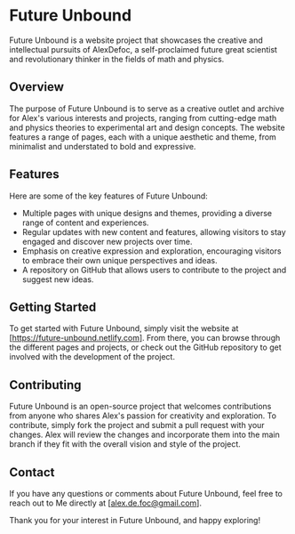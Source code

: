 
# Future Unbound

Future Unbound is a website project that showcases the creative and intellectual pursuits of AlexDefoc, a self-proclaimed future great scientist and revolutionary thinker in the fields of math and physics.

## Overview

The purpose of Future Unbound is to serve as a creative outlet and archive for Alex's various interests and projects, ranging from cutting-edge math and physics theories to experimental art and design concepts. The website features a range of pages, each with a unique aesthetic and theme, from minimalist and understated to bold and expressive.

## Features

Here are some of the key features of Future Unbound:

- Multiple pages with unique designs and themes, providing a diverse range of content and experiences.
- Regular updates with new content and features, allowing visitors to stay engaged and discover new projects over time.
- Emphasis on creative expression and exploration, encouraging visitors to embrace their own unique perspectives and ideas.
- A repository on GitHub that allows users to contribute to the project and suggest new ideas.

## Getting Started

To get started with Future Unbound, simply visit the website at [https://future-unbound.netlify.com]. From there, you can browse through the different pages and projects, or check out the GitHub repository to get involved with the development of the project.

## Contributing

Future Unbound is an open-source project that welcomes contributions from anyone who shares Alex's passion for creativity and exploration. To contribute, simply fork the project and submit a pull request with your changes. Alex will review the changes and incorporate them into the main branch if they fit with the overall vision and style of the project.

## Contact

If you have any questions or comments about Future Unbound, feel free to reach out to Me directly at [alex.de.foc@gmail.com].

Thank you for your interest in Future Unbound, and happy exploring!
